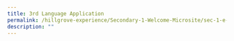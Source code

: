 ```yaml
---
title: 3rd Language Application
permalink: /hillgrove-experience/Secondary-1-Welcome-Microsite/sec-1-e-registraton/3rd-language-application/
description: ""
---
```

